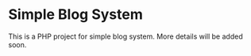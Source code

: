 # Simple Blog System

This is a PHP project for simple blog system. More details will be added soon.